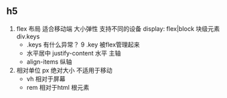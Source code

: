 ## h5
1. flex 布局 适合移动端 大小弹性 支持不同的设备
    display: flex|block
    块级元素 div.keys
    - .keys 有什么异常？
     9 .key 被flex管理起来 
    - 水平居中 justify-content 水平 主轴
    - align-items 纵轴
2. 相对单位
        px 绝对大小 不适用于移动
    - vh 相对于屏幕
    - rem 相对于html 根元素

